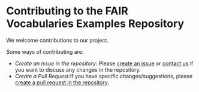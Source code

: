 # Contributing to the FAIR Vocabularies Examples Repository

We welcome contributions to our project.

Some ways of contributing are:
- *Create an issue in the repository*: Please [create an issue](https://github.com/FAIRvocabularies/examples/issues) or [contact us](https://fairvocabularies.github.io/about) if you want to discuss any changes in the repository. 
- *Create a Pull Request*:If you have specific changes/suggestions, please [create a pull request in the repository](https://github.com/FAIRvocabularies/examples/pulls).
